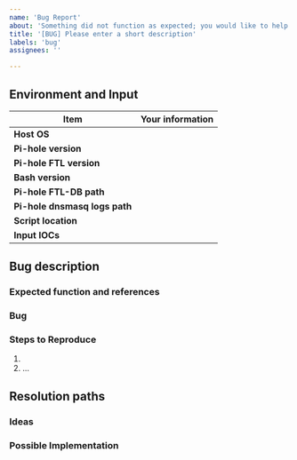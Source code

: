 ```yaml
---
name: 'Bug Report'
about: 'Something did not function as expected; you would like to help community by reporting and helping to fix it.'
title: '[BUG] Please enter a short description'
labels: 'bug'
assignees: ''

---
```

<!-- Everything wrote in between such markers before and after this phrase are comments, will not be displayed, and are to be replaced or can be deleted. The rest is to be let untouched, except where specified, or your report will be ugly. Use "Preview" tab just above to check how things will be displayed. -->
## Environment and Input
<!-- Write your information on the right column between the | | characters. Do not delete/modify any | character. If you need to use a | character in your writing, or code, put them between back-quotes, `like | this`. -->
|Item|Your information|
|---|---|
|**Host OS**|<!-- Put the name and version of your OS, as found in "PRETTY_NAME" line of /usr/lib/os-release on some GNU/Linux -->|
|**Pi-hole version**|<!-- Use 'pihole version' command on your Pi-hole host, and pick the first line, e.g.: Pi-hole version is v5.2.4 (Latest: v5.2.4) -->|
|**Pi-hole FTL version**|<!-- Use 'pihole version' command on your Pi-hole host, and pick the last line, e.g.: FTL version is v5.7 (Latest: v5.7) -->|
|**Bash version**|<!-- Use 'env bash --version' command on your Pi-hole host, and pick the first line, e.g.: GNU bash, version 5.0.3(1)-release (x86_64-pc-linux-gnu) -->|
|**Pi-hole FTL-DB path**|<!-- Use 'grep "DBFILE" /etc/pihole/pihole-FTL.conf' command on your Pi-hole host, and put the result here, or "default" if empty -->|
|**Pi-hole dnsmasq logs path**|<!-- Use 'grep "log-facility" /etc/dnsmasq.d/01-pihole.conf' command on your pi-hole host, and put the result here, or "N/A" if empty -->|
|**Script location**|<!-- Put the full path of the pihole-checklogs.sh script, from where it is executed when you encountered a bug -->|
|**Input IOCs**|<!-- If possible and applicable, paste relevant part of the input IOCs file that triggered a bug, enclosing the full content in triple back-quotes to preserve formatting ```like this```-->|

## Bug description
### Expected function and references
<!-- Please describe how things are supposed to work from your perspective. Do not hesitate to reference documentation from this repo, or script's --help. -->
### Bug
<!-- Please describe the bug you identified, i.e. in what ways it did not function as expected. -->
<!-- Give as much details as possible. Include commands, terminal output, and/or code lines where relevant, between back-quotes `like this` for a simple line, or between triple back-quotes for multiple lines ``` LIKE THIS ``` -->
### Steps to Reproduce
<!-- Provide set of actions/commands to reproduce this bug. Include commands, terminal output, and/or code lines to reproduce, between back-quotes `like this` if relevant -->
1.
2. ...

## Resolution paths
### Ideas
<!-- Describe any idea you may have to fix the issue, if any. Put N/A if you do not have any -->
### Possible Implementation
<!-- If you have any suggested implementation to fix the issue, including code, put it here between triple back-quotes ``` LIKE THIS ```. Put N/A if you do not have any idea -->

<!-- Thanks in advance for submitting a complete bug report -->

